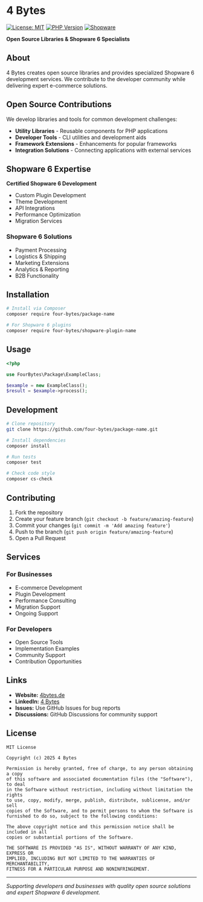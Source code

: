 # 4 Bytes

[![License: MIT](https://img.shields.io/badge/License-MIT-yellow.svg)](https://opensource.org/licenses/MIT)
[![PHP Version](https://img.shields.io/badge/php-%3E%3D8.1-8892BF.svg)](https://php.net/)
[![Shopware](https://img.shields.io/badge/Shopware-6.x-blue.svg)](https://shopware.com/)

**Open Source Libraries & Shopware 6 Specialists**

## About

4 Bytes creates open source libraries and provides specialized Shopware 6 development services. We contribute to the developer community while delivering expert e-commerce solutions.

## Open Source Contributions

We develop libraries and tools for common development challenges:

- **Utility Libraries** - Reusable components for PHP applications
- **Developer Tools** - CLI utilities and development aids
- **Framework Extensions** - Enhancements for popular frameworks
- **Integration Solutions** - Connecting applications with external services

## Shopware 6 Expertise

**Certified Shopware 6 Development**

- Custom Plugin Development
- Theme Development
- API Integrations
- Performance Optimization
- Migration Services

### Shopware 6 Solutions

- Payment Processing
- Logistics & Shipping
- Marketing Extensions
- Analytics & Reporting
- B2B Functionality

## Installation

```bash
# Install via Composer
composer require four-bytes/package-name

# For Shopware 6 plugins
composer require four-bytes/shopware-plugin-name
```

## Usage

```php
<?php

use FourBytes\Package\ExampleClass;

$example = new ExampleClass();
$result = $example->process();
```

## Development

```bash
# Clone repository
git clone https://github.com/four-bytes/package-name.git

# Install dependencies
composer install

# Run tests
composer test

# Check code style
composer cs-check
```

## Contributing

1. Fork the repository
2. Create your feature branch (`git checkout -b feature/amazing-feature`)
3. Commit your changes (`git commit -m 'Add amazing feature'`)
4. Push to the branch (`git push origin feature/amazing-feature`)
5. Open a Pull Request

## Services

### For Businesses
- E-commerce Development
- Plugin Development
- Performance Consulting
- Migration Support
- Ongoing Support

### For Developers
- Open Source Tools
- Implementation Examples
- Community Support
- Contribution Opportunities

## Links

- **Website:** [4bytes.de](https://4bytes.de)
- **LinkedIn:** [4 Bytes](https://www.linkedin.com/company/4-bytes/)
- **Issues:** Use GitHub Issues for bug reports
- **Discussions:** GitHub Discussions for community support

## License

```
MIT License

Copyright (c) 2025 4 Bytes

Permission is hereby granted, free of charge, to any person obtaining a copy
of this software and associated documentation files (the "Software"), to deal
in the Software without restriction, including without limitation the rights
to use, copy, modify, merge, publish, distribute, sublicense, and/or sell
copies of the Software, and to permit persons to whom the Software is
furnished to do so, subject to the following conditions:

The above copyright notice and this permission notice shall be included in all
copies or substantial portions of the Software.

THE SOFTWARE IS PROVIDED "AS IS", WITHOUT WARRANTY OF ANY KIND, EXPRESS OR
IMPLIED, INCLUDING BUT NOT LIMITED TO THE WARRANTIES OF MERCHANTABILITY,
FITNESS FOR A PARTICULAR PURPOSE AND NONINFRINGEMENT.
```

---

*Supporting developers and businesses with quality open source solutions and expert Shopware 6 development.*